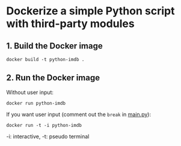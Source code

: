 # Dockerize a simple Python script with third-party modules

## 1. Build the Docker image

```console
docker build -t python-imdb .
```

## 2. Run the Docker image

Without user input:

```console
docker run python-imdb
```

If you want user input (comment out the `break` in [main.py](./main.py)):

```console
docker run -t -i python-imdb
```

-i: interactive, -t: pseudo terminal